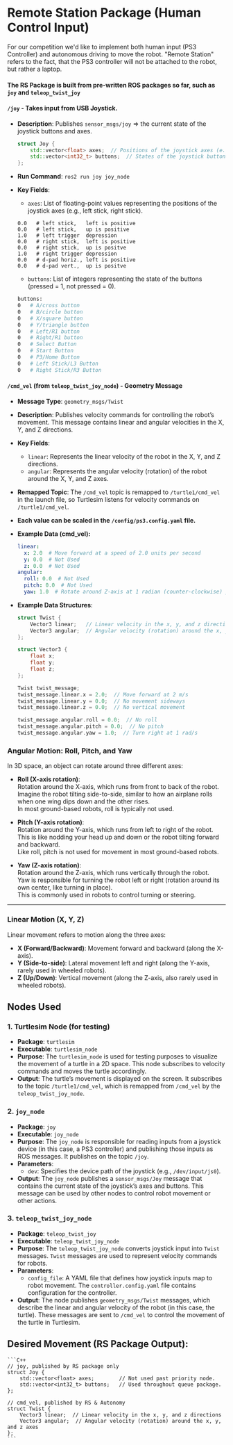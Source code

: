 # Remote Station Package (Human Control Input)

For our competition we'd like to implement both human input (PS3 Controller) and autonomous driving to move the robot. "Remote Station" refers to the fact, that the PS3 controller will not be attached to the robot, but rather a laptop.

#### The RS Package is built from pre-written ROS packages so far, such as `joy` and `teleop_twist_joy`

#### `/joy` - Takes input from USB Joystick.

- **Description**: Publishes `sensor_msgs/joy` => the current state of the joystick buttons and axes.

    ```C++
    struct Joy {
        std::vector<float> axes;  // Positions of the joystick axes (e.g., sticks)
        std::vector<int32_t> buttons;  // States of the joystick buttons (pressed = 1, not pressed = 0)
    };
    ```

- **Run Command**: `ros2 run joy joy_node`

- **Key Fields**:
    - `axes`: List of floating-point values representing the positions of the joystick axes (e.g., left stick, right stick).

    ```bas    axes:
    0.0   # left stick,   left is positive
    0.0   # left stick,   up is positive
    1.0   # left trigger  depression
    0.0   # right stick,  left is positive
    0.0   # right stick,  up is positve
    1.0   # right trigger depression
    0.0   # d-pad horiz., left is positive
    0.0   # d-pad vert.,  up is positve
    ```

    - `buttons`: List of integers representing the state of the buttons (pressed = 1, not pressed = 0).

    ```bash
    buttons:
    0   # A/cross button 
    0   # B/circle button
    0   # X/square button
    0   # Y/triangle button
    0   # Left/R1 button
    0   # Right/R1 button
    0   # Select Button
    0   # Start Button
    0   # P3/Home Button
    0   # Left Stick/L3 Button
    0   # Right Stick/R3 Button
    ```

#### `/cmd_vel` (from `teleop_twist_joy_node`) - Geometry Message

- **Message Type**: `geometry_msgs/Twist`
- **Description**: Publishes velocity commands for controlling the robot’s movement. This message contains linear and angular velocities in the X, Y, and Z directions.
- **Key Fields**:
    - `linear`: Represents the linear velocity of the robot in the X, Y, and Z directions.
    - `angular`: Represents the angular velocity (rotation) of the robot around the X, Y, and Z axes.
- **Remapped Topic**: The `/cmd_vel` topic is remapped to `/turtle1/cmd_vel` in the launch file, so Turtlesim listens for velocity commands on `/turtle1/cmd_vel`.

- **Each value can be scaled in the `/config/ps3.config.yaml` file.**

- **Example Data (cmd_vel):**

    ```yaml
    linear: 
      x: 2.0  # Move forward at a speed of 2.0 units per second
      y: 0.0  # Not Used
      z: 0.0  # Not Used
    angular: 
      roll: 0.0  # Not Used
      pitch: 0.0  # Not Used
      yaw: 1.0  # Rotate around Z-axis at 1 radian (counter-clockwise) per second
    ```

- **Example Data Structures**:

    ```C++
    struct Twist {
        Vector3 linear;   // Linear velocity in the x, y, and z directions
        Vector3 angular;  // Angular velocity (rotation) around the x, y, and z axes
    };

    struct Vector3 {
        float x;
        float y;
        float z;
    };

    Twist twist_message;
    twist_message.linear.x = 2.0;  // Move forward at 2 m/s
    twist_message.linear.y = 0.0;  // No movement sideways
    twist_message.linear.z = 0.0;  // No vertical movement

    twist_message.angular.roll = 0.0;  // No roll
    twist_message.angular.pitch = 0.0;  // No pitch
    twist_message.angular.yaw = 1.0;  // Turn right at 1 rad/s
    ```

### Angular Motion: Roll, Pitch, and Yaw

In 3D space, an object can rotate around three different axes:

- **Roll (X-axis rotation)**:  
  Rotation around the X-axis, which runs from front to back of the robot.  
  Imagine the robot tilting side-to-side, similar to how an airplane rolls when one wing dips down and the other rises.  
  In most ground-based robots, roll is typically not used.

- **Pitch (Y-axis rotation)**:  
  Rotation around the Y-axis, which runs from left to right of the robot.  
  This is like nodding your head up and down or the robot tilting forward and backward.  
  Like roll, pitch is not used for movement in most ground-based robots.

- **Yaw (Z-axis rotation)**:  
  Rotation around the Z-axis, which runs vertically through the robot.  
  Yaw is responsible for turning the robot left or right (rotation around its own center, like turning in place).  
  This is commonly used in robots to control turning or steering.

---

### Linear Motion (X, Y, Z)

Linear movement refers to motion along the three axes:

- **X (Forward/Backward)**: Movement forward and backward (along the X-axis).
- **Y (Side-to-side)**: Lateral movement left and right (along the Y-axis, rarely used in wheeled robots).
- **Z (Up/Down)**: Vertical movement (along the Z-axis, also rarely used in wheeled robots).


## Nodes Used

### 1. Turtlesim Node (for testing)

- **Package**: `turtlesim`
- **Executable**: `turtlesim_node`
- **Purpose**: The `turtlesim_node` is used for testing purposes to visualize the movement of a turtle in a 2D space. This node subscribes to velocity commands and moves the turtle accordingly.
- **Output**: The turtle’s movement is displayed on the screen. It subscribes to the topic `/turtle1/cmd_vel`, which is remapped from `/cmd_vel` by the `teleop_twist_joy_node`.

### 2. `joy_node`

- **Package**: `joy`
- **Executable**: `joy_node`
- **Purpose**: The `joy_node` is responsible for reading inputs from a joystick device (in this case, a PS3 controller) and publishing those inputs as ROS messages. It publishes on the topic `/joy`.
- **Parameters**:
    - `dev`: Specifies the device path of the joystick (e.g., `/dev/input/js0`).
- **Output**: The `joy_node` publishes a `sensor_msgs/Joy` message that contains the current state of the joystick’s axes and buttons. This message can be used by other nodes to control robot movement or other actions.

### 3. `teleop_twist_joy_node`

- **Package**: `teleop_twist_joy`
- **Executable**: `teleop_twist_joy_node`
- **Purpose**: The `teleop_twist_joy_node` converts joystick input into `Twist` messages. `Twist` messages are used to represent velocity commands for robots.
- **Parameters**:
    - `config_file`: A YAML file that defines how joystick inputs map to robot movement. The `controller.config.yaml` file contains configuration for the controller.
- **Output**: The node publishes `geometry_msgs/Twist` messages, which describe the linear and angular velocity of the robot (in this case, the turtle). These messages are sent to `/cmd_vel` to control the movement of the turtle in Turtlesim.


## Desired Movement (RS Package Output):

    ```C++
    // joy, published by RS package only
    struct Joy {
        std::vector<float> axes;        // Not used past priority node.
        std::vector<int32_t> buttons;   // Used throughout queue package.
    };

    // cmd_vel, published by RS & Autonomy
    struct Twist {
        Vector3 linear;  // Linear velocity in the x, y, and z directions
        Vector3 angular;  // Angular velocity (rotation) around the x, y, and z axes
    };
    ```